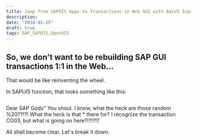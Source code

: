 ```yaml
---
title: Jump from SAPUI5 Apps to Transactions in Web GUI with Batch Input
description:
date: "2018-01-25"
draft: true
tags: SAP,SAPUI5,OpenUI5
---
```


## So, we don't want to be rebuilding SAP GUI transactions 1:1 in the Web...

That would be like reinventing the wheel.

In SAPUI5 function, that looks something like this:

```javascript

```

Dear SAP Gods" You shout. I know, what the heck are those random %20??!?! What the heck is that * there for? I recognize the transaction CO03, but what is going on here?!?!?!?

All shall become clear. Let's break it down.
